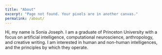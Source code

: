 ```yaml
---
title: "About"
excerpt: "Page not found. Your pixels are in another canvas."
permalink: /about/
---
```


Hi, my name is Sonia Joseph. I am a graduate of Princeton University with a focus on artificial intelligence, computational neuroscience, anthropology, and creative writing. I am interested in human and non-human intelligences, and the principles by which they operate.